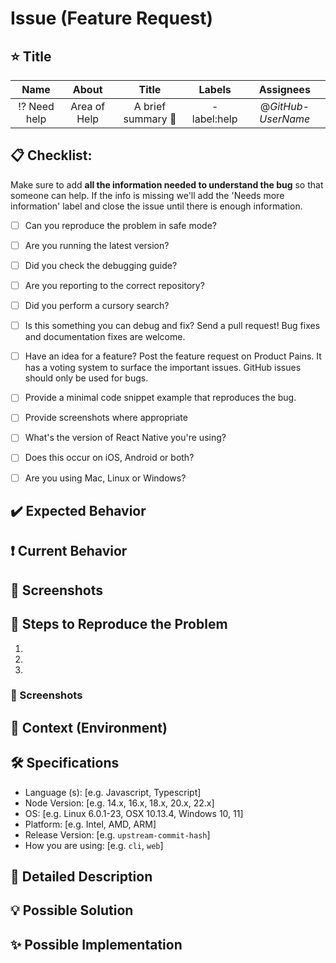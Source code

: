 # Issue (Feature Request)

## ⭐ Title

<!--- Fill up the table with your changes proprly -->

| Name | About | Title | Labels | Assignees |
| :---: | :---: | :---: | :---: | :---: |
| ⁉️ Need help | Area of Help | A brief summary 🤔 | -label:help | @*GitHub-UserName* |


## 📋 Checklist:

Make sure to add **all the information needed to understand the bug** so that someone can help. If the info is missing we'll add the 'Needs more information' label and close the issue until there is enough information.

- [ ] Can you reproduce the problem in safe mode?
- [ ] Are you running the latest version?
- [ ] Did you check the debugging guide?
- [ ] Are you reporting to the correct repository?
- [ ] Did you perform a cursory search?
- [ ] Is this something you can debug and fix? Send a pull request! Bug fixes and documentation fixes are welcome.
- [ ] Have an idea for a feature? Post the feature request on Product Pains. It has a voting system to surface the important issues. GitHub issues should only be used for bugs.
- [ ] Provide a minimal code snippet example that reproduces the bug.
- [ ] Provide screenshots where appropriate
- [ ] What's the version of React Native you're using?
- [ ] Does this occur on iOS, Android or both?
- [ ] Are you using Mac, Linux or Windows?


## ✔️ Expected Behavior

<!-- Tell us what should happen -->


## ❗ Current Behavior

<!-- Tell us what happens instead of the expected behavior -->


## 📸 Screenshots

<!-- Add screenshots to help explain -->


## 🧾 Steps to Reproduce the Problem

<!-- Provide a link to a live example, or an unambiguous set of steps to reproduce this bug. Include code to reproduce, if relevant -->

1.
2.
3.


### 📸 Screenshots

<!-- Add helper screenshots to help explain -->


## 📝 Context (Environment)

<!-- How has this issue affected you? What are you trying to accomplish? -->
<!-- Providing context helps us come up with a solution that is most useful in the real world -->


## 🛠️ Specifications

- Language (s): [e.g. Javascript, Typescript]
- Node Version: [e.g. 14.x, 16.x, 18.x, 20.x, 22.x]
- OS: [e.g. Linux 6.0.1-23, OSX 10.13.4, Windows 10, 11]
- Platform: [e.g. Intel, AMD, ARM]
- Release Version: [e.g. `upstream-commit-hash`]
- How you are using: [e.g. `cli`, `web`]


## 📜 Detailed Description

<!-- Provide a detailed description of the change or addition you are proposing -->


## 💡 Possible Solution
<!-- Not obligatory, but suggest a fix/reason for the bug, -->


## ✨ Possible Implementation

<!-- Not obligatory, but suggest an idea for implementing addition or change -->
